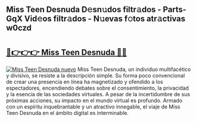 ## Miss Teen Desnuda D𝚎sn𝚞dos filtr𝚊dos - Parts-GqX Vid𝚎os filtr𝚊dos - N𝚞evas f𝚘tos atr𝚊ctivas w0czd

# <h2><a href="http://mb4et4h.tromn.icu/?c=Miss+Teen+Desnuda">🔗👉👉👉 Miss Teen Desnuda 🔗🔗</a></h2>

[![Miss Teen Desnuda nuevo](https://i.imgur.com/pEAQMta.gif)](http://mb4et4h.tromn.icu/?c=Miss+Teen+Desnuda)
Miss Teen Desnuda, un individuo multifacético y divisivo, se resiste a la descripción simple. Su forma poco convencional de crear una presencia en línea ha magnetizado y ofendido a los espectadores, encendiendo debates sobre el consentimiento, la privacidad y la esencia de las sociedades virtuales. A pesar de la incertidumbre de sus próximas acciones, su impacto en el mundo virtual es profundo. Armado con un espíritu inquebrantable y un atractivo innegable, el viaje de Miss Teen Desnuda en el ámbito digital es interminable.

